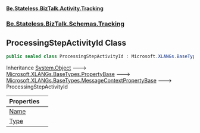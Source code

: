 #### [Be.Stateless.BizTalk.Activity.Tracking](README.md 'README')
### [Be.Stateless.BizTalk.Schemas.Tracking](Be.Stateless.BizTalk.Schemas.Tracking.md 'Be.Stateless.BizTalk.Schemas.Tracking')

## ProcessingStepActivityId Class

```csharp
public sealed class ProcessingStepActivityId : Microsoft.XLANGs.BaseTypes.MessageContextPropertyBase
```

Inheritance [System.Object](https://docs.microsoft.com/en-us/dotnet/api/System.Object 'System.Object') &#129106; [Microsoft.XLANGs.BaseTypes.PropertyBase](https://docs.microsoft.com/en-us/dotnet/api/Microsoft.XLANGs.BaseTypes.PropertyBase 'Microsoft.XLANGs.BaseTypes.PropertyBase') &#129106; [Microsoft.XLANGs.BaseTypes.MessageContextPropertyBase](https://docs.microsoft.com/en-us/dotnet/api/Microsoft.XLANGs.BaseTypes.MessageContextPropertyBase 'Microsoft.XLANGs.BaseTypes.MessageContextPropertyBase') &#129106; ProcessingStepActivityId

| Properties | |
| :--- | :--- |
| [Name](ProcessingStepActivityId.Name.md 'Be.Stateless.BizTalk.Schemas.Tracking.ProcessingStepActivityId.Name') | |
| [Type](ProcessingStepActivityId.Type.md 'Be.Stateless.BizTalk.Schemas.Tracking.ProcessingStepActivityId.Type') | |
